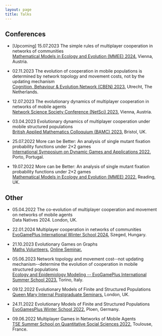 ```yaml
---
layout: page
title: Talks
---
```



## Conferences


*  [Upcoming] 15.07.2023 The simple rules of multiplayer cooperation in networks of communities\
    [Mathematical Models in Ecology and Evolution (MMEE) 2024.](https://ps-mathematik.univie.ac.at/e/index.php?event=mmee2024) Vienna, Austria.

*  02.11.2023 The evolution of cooperation in mobile populations is determined by network topology and movement costs, not by the updating mechanism\
    [Cognition, Behaviour & Evolution Network (CBEN) 2023.](https://www.cognitionbehaviorevolution.nl/?page_id=852) Utrecht, The Netherlands.
    
*   12.07.2023 The evolutionary dynamics of multiplayer cooperation in networks of mobile agents\
    [Network Science Society Conference (NetSci) 2023.](https://netsci2023.wixsite.com/netsci2023) Vienna, Austria.

*   03.04.2023 Evolutionary dynamics of multiplayer cooperation under mobile structured populations\
    [British Applied Mathematics Colloquium (BAMC) 2023.](https://rise.articulate.com/share/m_8PV5egFfp51rbRhApK6GtC3ZkRGmpN#/) Bristol, UK.

*   25.07.2022 More can be Better: An analysis of single mutant fixation probability functions under 2×2 games\
    [International Symposium on Dynamic Games and Applications 2022.](https://www.gerad.ca/colloques/isdg2022/program.html) Porto, Portugal.

*   19.07.2022 More can be Better: An analysis of single mutant fixation probability functions under 2×2 games\
    [Mathematical Models in Ecology and Evolution (MMEE) 2022.](http://mmee.eu/index.html) Reading, UK. 

## Other


*  05.04.2022 The co-evolution of multiplayer cooperation and movement on networks of mobile agents\
    Data Natives 2024. London, UK.

*   22.01.2024 Multiplayer cooperation in networks of communities\
    [EvoGamePlus International Winter School 2024.](https://sites.google.com/view/evogamesplus-szeged/home) Szeged, Hungary.

*   21.10.2023 Evolutionary Games on Graphs\
    [Maths Volunteers.](https://www.mathsvolunteers.com/home) [Online Seminar.](https://www.youtube.com/watch?v=sGCK6uDyBxk)

*   05.06.2023 Network topology and movement cost--not updating mechanism--determine the evolution of cooperation in mobile structured populations\
    [Ecology and Epidemiology Modeling -- EvoGamePlus International Summer School 2023.](https://eem-evogames.di.unito.it/program/) Torino, Italy.

*   09.12.2022 Evolutionary Models of Finite and Structured Populations\
    [Queen Mary Internal Postgraduate Seminars.](https://www.qmul.ac.uk/maths/research/seminars/queen-mary-internal-postgraduate-seminar/) London, UK.

*   24.11.2022 Evolutionary Models of Finite and Structured Populations\
    [EvoGamesPlus Winter School 2022.](https://tecoevo.github.io/winterschool/) Ploen, Germany.

*   09.06.2022 Multiplayer Games in Networks of Mobile Agents\
    [TSE Summer School on Quantitative Social Sciences 2022.](https://www.iast.fr/summer-schools) 	Toulouse, France.


